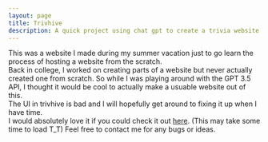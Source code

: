 ```yaml
---
layout: page
title: Trivhive
description: A quick project using chat gpt to create a trivia website from the scratch
---
```


This was a website I made during my summer vacation just to go learn the process of hosting a website from the scratch.  
Back in college, I worked on creating parts of a website but never actually created one from scratch. So while I was playing around with the GPT 3.5 API, I thought it would be cool to actually make a usuable website out of this.  
The UI in trivhive is bad and I will hopefully get around to fixing it up when I have time.  
I would absolutely love it if you could check it out [here](https://www.trivhive.com). (This may take some time to load T_T) 
Feel free to contact me for any bugs or ideas.